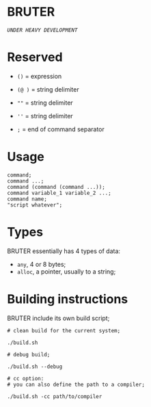 
# BRUTER


*`UNDER HEAVY DEVELOPMENT`*


# Reserved

- `()` = expression

- `(@ )` = string delimiter

- `""` = string delimiter

- `''` = string delimiter

- `;` = end of command separator

# Usage

    command;
    command ...;
    command (command (command ...));
    command variable_1 variable_2 ...;
    command name;
    "script whatever";

# Types
      
  BRUTER essentially has 4 types of data:
  - `any`, 4 or 8 bytes;
  - `alloc`, a pointer, usually to a string;

# Building instructions

  BRUTER include its own build script;

    # clean build for the current system;
    
    ./build.sh

    # debug build;
    
    ./build.sh --debug

    # cc option:
    # you can also define the path to a compiler;

    ./build.sh -cc path/to/compiler
